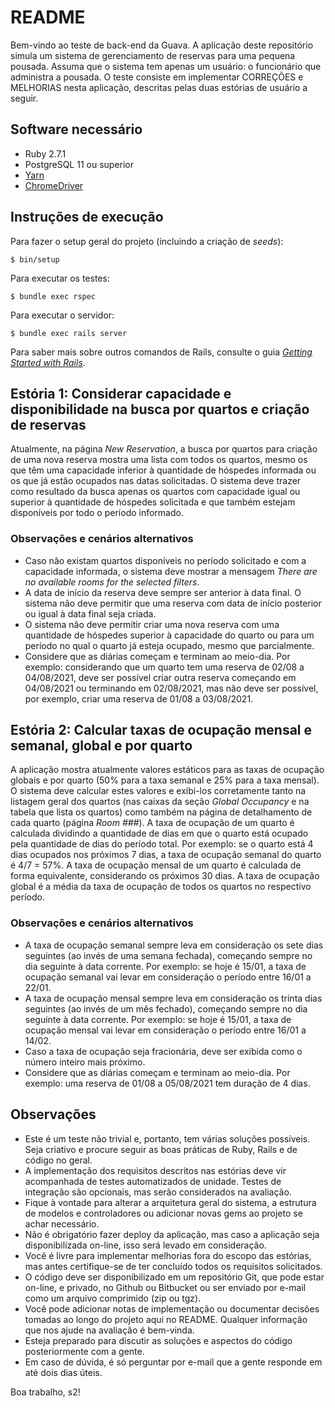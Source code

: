 # README

Bem-vindo ao teste de back-end da Guava. A aplicação deste repositório simula um sistema de gerenciamento de reservas para uma pequena pousada. Assuma que o sistema tem apenas um usuário: o funcionário que administra a pousada. O teste consiste em implementar CORREÇÕES e MELHORIAS nesta aplicação, descritas pelas duas estórias de usuário a seguir.

## Software necessário

- Ruby 2.7.1
- PostgreSQL 11 ou superior
- [Yarn](https://yarnpkg.com/en/docs/install)
- [ChromeDriver](https://github.com/SeleniumHQ/selenium/wiki/ChromeDriver)

## Instruções de execução

Para fazer o setup geral do projeto (incluindo a criação de _seeds_):

```
$ bin/setup
```

Para executar os testes:

```
$ bundle exec rspec
```

Para executar o servidor:

```
$ bundle exec rails server
```

Para saber mais sobre outros comandos de Rails, consulte o guia [_Getting Started with Rails_](https://guides.rubyonrails.org/getting_started.html).

## Estória 1: Considerar capacidade e disponibilidade na busca por quartos e criação de reservas

Atualmente, na página _New Reservation_, a busca por quartos para criação de uma nova reserva mostra uma lista com todos os quartos, mesmo os que têm uma capacidade inferior à quantidade de hóspedes informada ou os que já estão ocupados nas datas solicitadas. O sistema deve trazer como resultado da busca apenas os quartos com capacidade igual ou superior à quantidade de hóspedes solicitada e que também estejam disponíveis por todo o período informado.

### Observações e cenários alternativos

- Caso não existam quartos disponíveis no período solicitado e com a capacidade informada, o sistema deve mostrar a mensagem _There are no available rooms for the selected filters_.
- A data de início da reserva deve sempre ser anterior à data final. O sistema não deve permitir que uma reserva com data de início posterior ou igual à data final seja criada.
- O sistema não deve permitir criar uma nova reserva com uma quantidade de hóspedes superior à capacidade do quarto ou para um período no qual o quarto já esteja ocupado, mesmo que parcialmente.
- Considere que as diárias começam e terminam ao meio-dia. Por exemplo: considerando que um quarto tem uma reserva de 02/08 a 04/08/2021, deve ser possível criar outra reserva começando em 04/08/2021 ou terminando em 02/08/2021, mas não deve ser possível, por exemplo, criar uma reserva de 01/08 a 03/08/2021.

## Estória 2: Calcular taxas de ocupação mensal e semanal, global e por quarto

A aplicação mostra atualmente valores estáticos para as taxas de ocupação globais e por quarto (50% para a taxa semanal e 25% para a taxa mensal). O sistema deve calcular estes valores e exibi-los corretamente tanto na listagem geral dos quartos (nas caixas da seção _Global Occupancy_ e na tabela que lista os quartos) como também na página de detalhamento de cada quarto (página _Room ###_). A taxa de ocupação de um quarto é calculada dividindo a quantidade de dias em que o quarto está ocupado pela quantidade de dias do período total. Por exemplo: se o quarto está 4 dias ocupados nos próximos 7 dias, a taxa de ocupação semanal do quarto é 4/7 = 57%. A taxa de ocupação mensal de um quarto é calculada de forma equivalente, considerando os próximos 30 dias. A taxa de ocupação global é a média da taxa de ocupação de todos os quartos no respectivo período.

### Observações e cenários alternativos

- A taxa de ocupação semanal sempre leva em consideração os sete dias seguintes (ao invés de uma semana fechada), começando sempre no dia seguinte à data corrente. Por exemplo: se hoje é 15/01, a taxa de ocupação semanal vai levar em consideração o período entre 16/01 a 22/01.
- A taxa de ocupação mensal sempre leva em consideração os trinta dias seguintes (ao invés de um mês fechado), começando sempre no dia seguinte à data corrente. Por exemplo: se hoje é 15/01, a taxa de ocupação mensal vai levar em consideração o período entre 16/01 a 14/02.
- Caso a taxa de ocupação seja fracionária, deve ser exibida como o número inteiro mais próximo.
- Considere que as diárias começam e terminam ao meio-dia. Por exemplo: uma reserva de 01/08 a 05/08/2021 tem duração de 4 dias.

## Observações

- Este é um teste não trivial e, portanto, tem várias soluções possíveis. Seja criativo e procure seguir as boas práticas de Ruby, Rails e de código no geral.
- A implementação dos requisitos descritos nas estórias deve vir acompanhada de testes automatizados de unidade. Testes de integração são opcionais, mas serão considerados na avaliação.
- Fique à vontade para alterar a arquitetura geral do sistema, a estrutura de modelos e controladores ou adicionar novas gems ao projeto se achar necessário.
- Não é obrigatório fazer deploy da aplicação, mas caso a aplicação seja disponibilizada on-line, isso será levado em consideração.
- Você é livre para implementar melhorias fora do escopo das estórias, mas antes certifique-se de ter concluído todos os requisitos solicitados.
- O código deve ser disponibilizado em um repositório Git, que pode estar on-line, e privado, no Github ou Bitbucket ou ser enviado por e-mail como um arquivo comprimido (zip ou tgz).
- Você pode adicionar notas de implementação ou documentar decisões tomadas ao longo do projeto aqui no README. Qualquer informação que nos ajude na avaliação é bem-vinda.
- Esteja preparado para discutir as soluções e aspectos do código posteriormente com a gente.
- Em caso de dúvida, é só perguntar por e-mail que a gente responde em até dois dias úteis.

Boa trabalho, s2!